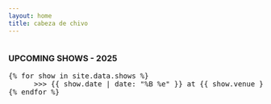 ```yaml
---
layout: home
title: cabeza de chivo
---
```


<pre id="ascii-border-top" class="ascii-shows-border"></pre>

### UPCOMING SHOWS - 2025
<pre class="ascii-shows">
{% for show in site.data.shows %}
      >>> <span class="show-date">{{ show.date | date: "%B %e" }}</span> at <span class="show-venue">{{ show.venue }}</span>.  <a href="{{ show.url }}" target="_blank">[tickets]</a>{% if show.note %} <span class="show-note">({{ show.note }})</span>{% endif %}
{% endfor %}
</pre>



<pre id="ascii-border-bottom" class="ascii-shows-border"></pre>


<script>
const borderFrames = [
  "~~~*~~*~~*~~*~~*~~*~~*~~*~~*~~*~~*~~*~~*~~*~~*~~*~~*~~*~~~",
  "~~*~~*~~*~~*~~*~~*~~*~~*~~*~~*~~*~~*~~*~~*~~*~~*~~*~~*~~*~",
  "~*~~*~~*~~*~~*~~*~~*~~*~~*~~*~~*~~*~~*~~*~~*~~*~~*~~*~~*~~",
  "*~~*~~*~~*~~*~~*~~*~~*~~*~~*~~*~~*~~*~~*~~*~~*~~*~~*~~*~~*",
  "~*~~*~~*~~*~~*~~*~~*~~*~~*~~*~~*~~*~~*~~*~~*~~*~~*~~*~~*~~",
  "*~~*~~*~~*~~*~~*~~*~~*~~*~~*~~*~~*~~*~~*~~*~~*~~*~~*~~*~~*",
];

let frame = 0;
function animateBorders() {
  const top = document.getElementById("ascii-border-top");
  const bottom = document.getElementById("ascii-border-bottom");
  const line = "      " + borderFrames[frame % borderFrames.length];

  if (top && bottom) {
    top.innerText = line;
    bottom.innerText = line;
  }

  frame++;
  setTimeout(animateBorders, 150);
}
animateBorders();
</script>
